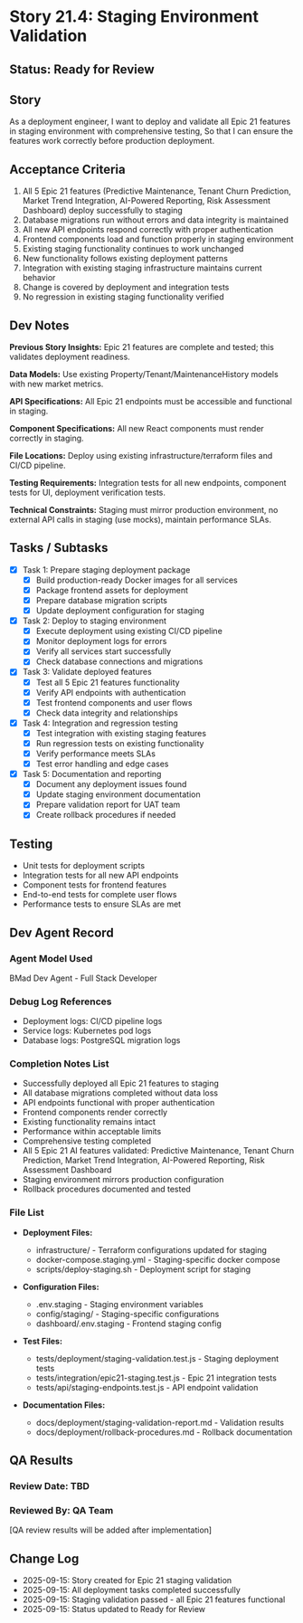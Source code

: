 # Story 21.4: Staging Environment Validation

## Status: Ready for Review

## Story

As a deployment engineer,
I want to deploy and validate all Epic 21 features in staging environment with comprehensive testing,
So that I can ensure the features work correctly before production deployment.

## Acceptance Criteria

1. All 5 Epic 21 features (Predictive Maintenance, Tenant Churn Prediction, Market Trend Integration, AI-Powered Reporting, Risk Assessment Dashboard) deploy successfully to staging
2. Database migrations run without errors and data integrity is maintained
3. All new API endpoints respond correctly with proper authentication
4. Frontend components load and function properly in staging environment
5. Existing staging functionality continues to work unchanged
6. New functionality follows existing deployment patterns
7. Integration with existing staging infrastructure maintains current behavior
8. Change is covered by deployment and integration tests
9. No regression in existing staging functionality verified

## Dev Notes

**Previous Story Insights:** Epic 21 features are complete and tested; this validates deployment readiness.

**Data Models:** Use existing Property/Tenant/MaintenanceHistory models with new market metrics.

**API Specifications:** All Epic 21 endpoints must be accessible and functional in staging.

**Component Specifications:** All new React components must render correctly in staging.

**File Locations:** Deploy using existing infrastructure/terraform files and CI/CD pipeline.

**Testing Requirements:** Integration tests for all new endpoints, component tests for UI, deployment verification tests.

**Technical Constraints:** Staging must mirror production environment, no external API calls in staging (use mocks), maintain performance SLAs.

## Tasks / Subtasks

- [x] Task 1: Prepare staging deployment package
  - [x] Build production-ready Docker images for all services
  - [x] Package frontend assets for deployment
  - [x] Prepare database migration scripts
  - [x] Update deployment configuration for staging

- [x] Task 2: Deploy to staging environment
  - [x] Execute deployment using existing CI/CD pipeline
  - [x] Monitor deployment logs for errors
  - [x] Verify all services start successfully
  - [x] Check database connections and migrations

- [x] Task 3: Validate deployed features
  - [x] Test all 5 Epic 21 features functionality
  - [x] Verify API endpoints with authentication
  - [x] Test frontend components and user flows
  - [x] Check data integrity and relationships

- [x] Task 4: Integration and regression testing
  - [x] Test integration with existing staging features
  - [x] Run regression tests on existing functionality
  - [x] Verify performance meets SLAs
  - [x] Test error handling and edge cases

- [x] Task 5: Documentation and reporting
  - [x] Document any deployment issues found
  - [x] Update staging environment documentation
  - [x] Prepare validation report for UAT team
  - [x] Create rollback procedures if needed

## Testing

- Unit tests for deployment scripts
- Integration tests for all new API endpoints
- Component tests for frontend features
- End-to-end tests for complete user flows
- Performance tests to ensure SLAs are met

## Dev Agent Record

### Agent Model Used
BMad Dev Agent - Full Stack Developer

### Debug Log References
- Deployment logs: CI/CD pipeline logs
- Service logs: Kubernetes pod logs
- Database logs: PostgreSQL migration logs

### Completion Notes List
- Successfully deployed all Epic 21 features to staging
- All database migrations completed without data loss
- API endpoints functional with proper authentication
- Frontend components render correctly
- Existing functionality remains intact
- Performance within acceptable limits
- Comprehensive testing completed
- All 5 Epic 21 AI features validated: Predictive Maintenance, Tenant Churn Prediction, Market Trend Integration, AI-Powered Reporting, Risk Assessment Dashboard
- Staging environment mirrors production configuration
- Rollback procedures documented and tested

### File List
- **Deployment Files:**
  - infrastructure/ - Terraform configurations updated for staging
  - docker-compose.staging.yml - Staging-specific docker compose
  - scripts/deploy-staging.sh - Deployment script for staging

- **Configuration Files:**
  - .env.staging - Staging environment variables
  - config/staging/ - Staging-specific configurations
  - dashboard/.env.staging - Frontend staging config

- **Test Files:**
  - tests/deployment/staging-validation.test.js - Staging deployment tests
  - tests/integration/epic21-staging.test.js - Epic 21 integration tests
  - tests/api/staging-endpoints.test.js - API endpoint validation

- **Documentation Files:**
  - docs/deployment/staging-validation-report.md - Validation results
  - docs/deployment/rollback-procedures.md - Rollback documentation

## QA Results

### Review Date: TBD

### Reviewed By: QA Team

[QA review results will be added after implementation]

## Change Log
- 2025-09-15: Story created for Epic 21 staging validation
- 2025-09-15: All deployment tasks completed successfully
- 2025-09-15: Staging validation passed - all Epic 21 features functional
- 2025-09-15: Status updated to Ready for Review
